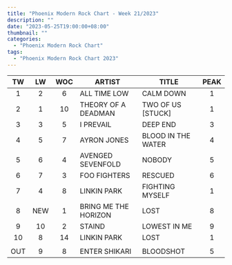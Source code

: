 ```yaml
---
title: "Phoenix Modern Rock Chart - Week 21/2023"
description: ""
date: "2023-05-25T19:00:00+08:00"
thumbnail: ""
categories:
  - "Phoenix Modern Rock Chart"
tags:
  - "Phoenix Modern Rock Chart 2023"
---
```

<!--more-->
|TW|LW|WOC|ARTIST|TITLE|PEAK|
|:----:|:----:|:----:|----|----|:----:|
|1|2|6|ALL TIME LOW|CALM DOWN|1|
|2|1|10|THEORY OF A DEADMAN|TWO OF US [STUCK]|1|
|3|3|5|I PREVAIL|DEEP END|3|
|4|5|7|AYRON JONES|BLOOD IN THE WATER|4|
|5|6|4|AVENGED SEVENFOLD|NOBODY|5|
|6|7|3|FOO FIGHTERS|RESCUED|6|
|7|4|8|LINKIN PARK|FIGHTING MYSELF|1|
|8|NEW|1|BRING ME THE HORIZON|LOST|8|
|9|10|2|STAIND|LOWEST IN ME|9|
|10|8|14|LINKIN PARK|LOST|1|
| | | | | | |
|OUT|9|8|ENTER SHIKARI|BLOODSHOT|5|
